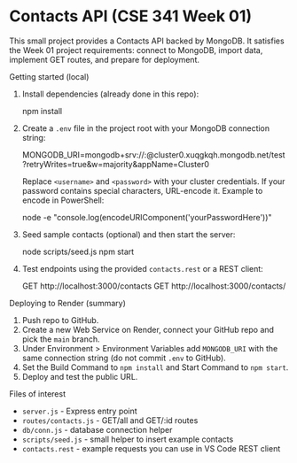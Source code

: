 # Contacts API (CSE 341 Week 01)

This small project provides a Contacts API backed by MongoDB. It satisfies the Week 01 project requirements: connect to MongoDB, import data, implement GET routes, and prepare for deployment.

Getting started (local)

1. Install dependencies (already done in this repo):

   npm install

2. Create a `.env` file in the project root with your MongoDB connection string:

   MONGODB_URI=mongodb+srv://<username>:<password>@cluster0.xuqgkqh.mongodb.net/test?retryWrites=true&w=majority&appName=Cluster0

   Replace `<username>` and `<password>` with your cluster credentials. If your password contains special characters, URL-encode it. Example to encode in PowerShell:

   node -e "console.log(encodeURIComponent('yourPasswordHere'))"

3. Seed sample contacts (optional) and then start the server:

   node scripts/seed.js
   npm start

4. Test endpoints using the provided `contacts.rest` or a REST client:

   GET http://localhost:3000/contacts
   GET http://localhost:3000/contacts/<id>

Deploying to Render (summary)

1. Push repo to GitHub.
2. Create a new Web Service on Render, connect your GitHub repo and pick the `main` branch.
3. Under Environment > Environment Variables add `MONGODB_URI` with the same connection string (do not commit `.env` to GitHub).
4. Set the Build Command to `npm install` and Start Command to `npm start`.
5. Deploy and test the public URL.

Files of interest

- `server.js` - Express entry point
- `routes/contacts.js` - GET/all and GET/:id routes
- `db/conn.js` - database connection helper
- `scripts/seed.js` - small helper to insert example contacts
- `contacts.rest` - example requests you can use in VS Code REST client
